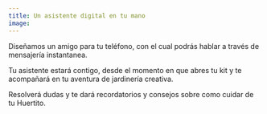```yaml
---
title: Un asistente digital en tu mano
image:
---
```

Diseñamos un amigo para tu teléfono, con el cual podrás hablar a través de mensajería instantanea.

Tu asistente estará contigo, desde el momento en que abres tu kit y te acompañará en tu aventura de jardinería creativa.

Resolverá dudas y te dará recordatorios y consejos sobre como cuidar de tu Huertito.
